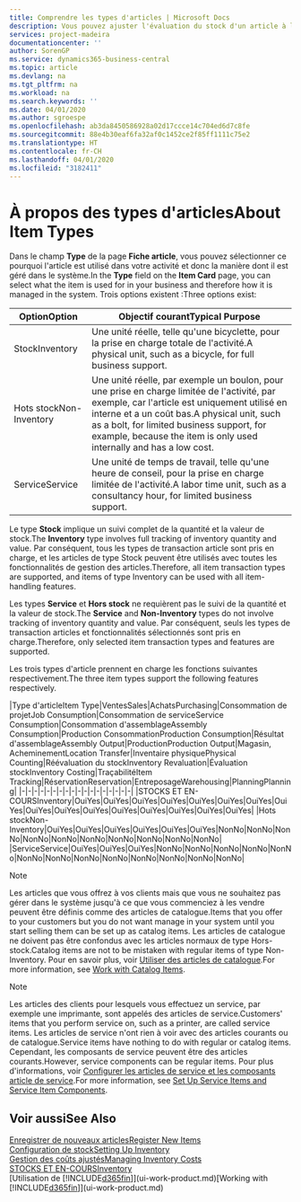 ```yaml
---
title: Comprendre les types d'articles | Microsoft Docs
description: Vous pouvez ajuster l'évaluation du stock d'un article à l'aide des méthodes FIFO ou d'évaluation stock moyen, par exemple, lorsque les coûts article sont modifiés pour des motifs autres que les transactions.
services: project-madeira
documentationcenter: ''
author: SorenGP
ms.service: dynamics365-business-central
ms.topic: article
ms.devlang: na
ms.tgt_pltfrm: na
ms.workload: na
ms.search.keywords: ''
ms.date: 04/01/2020
ms.author: sgroespe
ms.openlocfilehash: ab3da8450586928a02d17ccce14c704ed6d7c8fe
ms.sourcegitcommit: 88e4b30eaf6fa32af0c1452ce2f85ff1111c75e2
ms.translationtype: HT
ms.contentlocale: fr-CH
ms.lasthandoff: 04/01/2020
ms.locfileid: "3182411"
---
```

# <a name="about-item-types"></a><span data-ttu-id="c3dd9-103">À propos des types d'articles</span><span class="sxs-lookup"><span data-stu-id="c3dd9-103">About Item Types</span></span>
<span data-ttu-id="c3dd9-104">Dans le champ **Type** de la page **Fiche article**, vous pouvez sélectionner ce pourquoi l'article est utilisé dans votre activité et donc la manière dont il est géré dans le système.</span><span class="sxs-lookup"><span data-stu-id="c3dd9-104">In the **Type** field on the **Item Card** page, you can select what the item is used for in your business and therefore how it is managed in the system.</span></span> <span data-ttu-id="c3dd9-105">Trois options existent :</span><span class="sxs-lookup"><span data-stu-id="c3dd9-105">Three options exist:</span></span>

|<span data-ttu-id="c3dd9-106">Option</span><span class="sxs-lookup"><span data-stu-id="c3dd9-106">Option</span></span>|<span data-ttu-id="c3dd9-107">Objectif courant</span><span class="sxs-lookup"><span data-stu-id="c3dd9-107">Typical Purpose</span></span>|
|------|-----------|
|<span data-ttu-id="c3dd9-108">Stock</span><span class="sxs-lookup"><span data-stu-id="c3dd9-108">Inventory</span></span>|<span data-ttu-id="c3dd9-109">Une unité réelle, telle qu'une bicyclette, pour la prise en charge totale de l'activité.</span><span class="sxs-lookup"><span data-stu-id="c3dd9-109">A physical unit, such as a bicycle, for full business support.</span></span>|
|<span data-ttu-id="c3dd9-110">Hots stock</span><span class="sxs-lookup"><span data-stu-id="c3dd9-110">Non-Inventory</span></span>|<span data-ttu-id="c3dd9-111">Une unité réelle, par exemple un boulon, pour une prise en charge limitée de l'activité, par exemple, car l'article est uniquement utilisé en interne et a un coût bas.</span><span class="sxs-lookup"><span data-stu-id="c3dd9-111">A physical unit, such as a bolt, for limited business support, for example, because the item is only used internally and has a low cost.</span></span>|
|<span data-ttu-id="c3dd9-112">Service</span><span class="sxs-lookup"><span data-stu-id="c3dd9-112">Service</span></span>|<span data-ttu-id="c3dd9-113">Une unité de temps de travail, telle qu'une heure de conseil, pour la prise en charge limitée de l'activité.</span><span class="sxs-lookup"><span data-stu-id="c3dd9-113">A labor time unit, such as a consultancy hour, for limited business support.</span></span>|

<span data-ttu-id="c3dd9-114">Le type **Stock** implique un suivi complet de la quantité et la valeur de stock.</span><span class="sxs-lookup"><span data-stu-id="c3dd9-114">The **Inventory** type involves full tracking of inventory quantity and value.</span></span> <span data-ttu-id="c3dd9-115">Par conséquent, tous les types de transaction article sont pris en charge, et les articles de type Stock peuvent être utilisés avec toutes les fonctionnalités de gestion des articles.</span><span class="sxs-lookup"><span data-stu-id="c3dd9-115">Therefore, all item transaction types are supported, and items of type Inventory can be used with all item-handling features.</span></span>

<span data-ttu-id="c3dd9-116">Les types **Service** et **Hors stock** ne requièrent pas le suivi de la quantité et la valeur de stock.</span><span class="sxs-lookup"><span data-stu-id="c3dd9-116">The **Service** and **Non-Inventory** types do not involve tracking of inventory quantity and value.</span></span> <span data-ttu-id="c3dd9-117">Par conséquent, seuls les types de transaction articles et fonctionnalités sélectionnés sont pris en charge.</span><span class="sxs-lookup"><span data-stu-id="c3dd9-117">Therefore, only selected item transaction types and features are supported.</span></span>

<span data-ttu-id="c3dd9-118">Les trois types d'article prennent en charge les fonctions suivantes respectivement.</span><span class="sxs-lookup"><span data-stu-id="c3dd9-118">The three item types support the following features respectively.</span></span>

|<span data-ttu-id="c3dd9-119">Type d'article</span><span class="sxs-lookup"><span data-stu-id="c3dd9-119">Item Type</span></span>|<span data-ttu-id="c3dd9-120">Ventes</span><span class="sxs-lookup"><span data-stu-id="c3dd9-120">Sales</span></span>|<span data-ttu-id="c3dd9-121">Achats</span><span class="sxs-lookup"><span data-stu-id="c3dd9-121">Purchasing</span></span>|<span data-ttu-id="c3dd9-122">Consommation de projet</span><span class="sxs-lookup"><span data-stu-id="c3dd9-122">Job Consumption</span></span>|<span data-ttu-id="c3dd9-123">Consommation de service</span><span class="sxs-lookup"><span data-stu-id="c3dd9-123">Service Consumption</span></span>|<span data-ttu-id="c3dd9-124">Consommation d'assemblage</span><span class="sxs-lookup"><span data-stu-id="c3dd9-124">Assembly Consumption</span></span>|<span data-ttu-id="c3dd9-125">Production Consommation</span><span class="sxs-lookup"><span data-stu-id="c3dd9-125">Production Consumption</span></span>|<span data-ttu-id="c3dd9-126">Résultat d'assemblage</span><span class="sxs-lookup"><span data-stu-id="c3dd9-126">Assembly Output</span></span>|<span data-ttu-id="c3dd9-127">Production</span><span class="sxs-lookup"><span data-stu-id="c3dd9-127">Production Output</span></span>|<span data-ttu-id="c3dd9-128">Magasin, Acheminement</span><span class="sxs-lookup"><span data-stu-id="c3dd9-128">Location Transfer</span></span>|<span data-ttu-id="c3dd9-129">Inventaire physique</span><span class="sxs-lookup"><span data-stu-id="c3dd9-129">Physical Counting</span></span>|<span data-ttu-id="c3dd9-130">Réévaluation du stock</span><span class="sxs-lookup"><span data-stu-id="c3dd9-130">Inventory Revaluation</span></span>|<span data-ttu-id="c3dd9-131">Évaluation stock</span><span class="sxs-lookup"><span data-stu-id="c3dd9-131">Inventory Costing</span></span>|<span data-ttu-id="c3dd9-132">Traçabilité</span><span class="sxs-lookup"><span data-stu-id="c3dd9-132">Item Tracking</span></span>|<span data-ttu-id="c3dd9-133">Réservation</span><span class="sxs-lookup"><span data-stu-id="c3dd9-133">Reservation</span></span>|<span data-ttu-id="c3dd9-134">Entreposage</span><span class="sxs-lookup"><span data-stu-id="c3dd9-134">Warehousing</span></span>|<span data-ttu-id="c3dd9-135">Planning</span><span class="sxs-lookup"><span data-stu-id="c3dd9-135">Planning</span></span>|
|-|-|-|-|-|-|-|-|-|-|-|-|-|-|-|-|-|-|
|<span data-ttu-id="c3dd9-136">STOCKS ET EN-COURS</span><span class="sxs-lookup"><span data-stu-id="c3dd9-136">Inventory</span></span>|<span data-ttu-id="c3dd9-137">Oui</span><span class="sxs-lookup"><span data-stu-id="c3dd9-137">Yes</span></span>|<span data-ttu-id="c3dd9-138">Oui</span><span class="sxs-lookup"><span data-stu-id="c3dd9-138">Yes</span></span>|<span data-ttu-id="c3dd9-139">Oui</span><span class="sxs-lookup"><span data-stu-id="c3dd9-139">Yes</span></span>|<span data-ttu-id="c3dd9-140">Oui</span><span class="sxs-lookup"><span data-stu-id="c3dd9-140">Yes</span></span>|<span data-ttu-id="c3dd9-141">Oui</span><span class="sxs-lookup"><span data-stu-id="c3dd9-141">Yes</span></span>|<span data-ttu-id="c3dd9-142">Oui</span><span class="sxs-lookup"><span data-stu-id="c3dd9-142">Yes</span></span>|<span data-ttu-id="c3dd9-143">Oui</span><span class="sxs-lookup"><span data-stu-id="c3dd9-143">Yes</span></span>|<span data-ttu-id="c3dd9-144">Oui</span><span class="sxs-lookup"><span data-stu-id="c3dd9-144">Yes</span></span>|<span data-ttu-id="c3dd9-145">Oui</span><span class="sxs-lookup"><span data-stu-id="c3dd9-145">Yes</span></span>|<span data-ttu-id="c3dd9-146">Oui</span><span class="sxs-lookup"><span data-stu-id="c3dd9-146">Yes</span></span>|<span data-ttu-id="c3dd9-147">Oui</span><span class="sxs-lookup"><span data-stu-id="c3dd9-147">Yes</span></span>|<span data-ttu-id="c3dd9-148">Oui</span><span class="sxs-lookup"><span data-stu-id="c3dd9-148">Yes</span></span>|<span data-ttu-id="c3dd9-149">Oui</span><span class="sxs-lookup"><span data-stu-id="c3dd9-149">Yes</span></span>|<span data-ttu-id="c3dd9-150">Oui</span><span class="sxs-lookup"><span data-stu-id="c3dd9-150">Yes</span></span>|<span data-ttu-id="c3dd9-151">Oui</span><span class="sxs-lookup"><span data-stu-id="c3dd9-151">Yes</span></span>|<span data-ttu-id="c3dd9-152">Oui</span><span class="sxs-lookup"><span data-stu-id="c3dd9-152">Yes</span></span>|
|<span data-ttu-id="c3dd9-153">Hots stock</span><span class="sxs-lookup"><span data-stu-id="c3dd9-153">Non-Inventory</span></span>|<span data-ttu-id="c3dd9-154">Oui</span><span class="sxs-lookup"><span data-stu-id="c3dd9-154">Yes</span></span>|<span data-ttu-id="c3dd9-155">Oui</span><span class="sxs-lookup"><span data-stu-id="c3dd9-155">Yes</span></span>|<span data-ttu-id="c3dd9-156">Oui</span><span class="sxs-lookup"><span data-stu-id="c3dd9-156">Yes</span></span>|<span data-ttu-id="c3dd9-157">Oui</span><span class="sxs-lookup"><span data-stu-id="c3dd9-157">Yes</span></span>|<span data-ttu-id="c3dd9-158">Oui</span><span class="sxs-lookup"><span data-stu-id="c3dd9-158">Yes</span></span>|<span data-ttu-id="c3dd9-159">Oui</span><span class="sxs-lookup"><span data-stu-id="c3dd9-159">Yes</span></span>|<span data-ttu-id="c3dd9-160">Non</span><span class="sxs-lookup"><span data-stu-id="c3dd9-160">No</span></span>|<span data-ttu-id="c3dd9-161">Non</span><span class="sxs-lookup"><span data-stu-id="c3dd9-161">No</span></span>|<span data-ttu-id="c3dd9-162">Non</span><span class="sxs-lookup"><span data-stu-id="c3dd9-162">No</span></span>|<span data-ttu-id="c3dd9-163">Non</span><span class="sxs-lookup"><span data-stu-id="c3dd9-163">No</span></span>|<span data-ttu-id="c3dd9-164">Non</span><span class="sxs-lookup"><span data-stu-id="c3dd9-164">No</span></span>|<span data-ttu-id="c3dd9-165">Non</span><span class="sxs-lookup"><span data-stu-id="c3dd9-165">No</span></span>|<span data-ttu-id="c3dd9-166">Non</span><span class="sxs-lookup"><span data-stu-id="c3dd9-166">No</span></span>|<span data-ttu-id="c3dd9-167">Non</span><span class="sxs-lookup"><span data-stu-id="c3dd9-167">No</span></span>|<span data-ttu-id="c3dd9-168">Non</span><span class="sxs-lookup"><span data-stu-id="c3dd9-168">No</span></span>|<span data-ttu-id="c3dd9-169">Non</span><span class="sxs-lookup"><span data-stu-id="c3dd9-169">No</span></span>|
|<span data-ttu-id="c3dd9-170">Service</span><span class="sxs-lookup"><span data-stu-id="c3dd9-170">Service</span></span>|<span data-ttu-id="c3dd9-171">Oui</span><span class="sxs-lookup"><span data-stu-id="c3dd9-171">Yes</span></span>|<span data-ttu-id="c3dd9-172">Oui</span><span class="sxs-lookup"><span data-stu-id="c3dd9-172">Yes</span></span>|<span data-ttu-id="c3dd9-173">Oui</span><span class="sxs-lookup"><span data-stu-id="c3dd9-173">Yes</span></span>|<span data-ttu-id="c3dd9-174">Non</span><span class="sxs-lookup"><span data-stu-id="c3dd9-174">No</span></span>|<span data-ttu-id="c3dd9-175">Non</span><span class="sxs-lookup"><span data-stu-id="c3dd9-175">No</span></span>|<span data-ttu-id="c3dd9-176">Non</span><span class="sxs-lookup"><span data-stu-id="c3dd9-176">No</span></span>|<span data-ttu-id="c3dd9-177">Non</span><span class="sxs-lookup"><span data-stu-id="c3dd9-177">No</span></span>|<span data-ttu-id="c3dd9-178">Non</span><span class="sxs-lookup"><span data-stu-id="c3dd9-178">No</span></span>|<span data-ttu-id="c3dd9-179">Non</span><span class="sxs-lookup"><span data-stu-id="c3dd9-179">No</span></span>|<span data-ttu-id="c3dd9-180">Non</span><span class="sxs-lookup"><span data-stu-id="c3dd9-180">No</span></span>|<span data-ttu-id="c3dd9-181">Non</span><span class="sxs-lookup"><span data-stu-id="c3dd9-181">No</span></span>|<span data-ttu-id="c3dd9-182">Non</span><span class="sxs-lookup"><span data-stu-id="c3dd9-182">No</span></span>|<span data-ttu-id="c3dd9-183">Non</span><span class="sxs-lookup"><span data-stu-id="c3dd9-183">No</span></span>|<span data-ttu-id="c3dd9-184">Non</span><span class="sxs-lookup"><span data-stu-id="c3dd9-184">No</span></span>|<span data-ttu-id="c3dd9-185">Non</span><span class="sxs-lookup"><span data-stu-id="c3dd9-185">No</span></span>|<span data-ttu-id="c3dd9-186">Non</span><span class="sxs-lookup"><span data-stu-id="c3dd9-186">No</span></span>|

> [!NOTE]
> <span data-ttu-id="c3dd9-187">Les articles que vous offrez à vos clients mais que vous ne souhaitez pas gérer dans le système jusqu'à ce que vous commenciez à les vendre peuvent être définis comme des articles de catalogue.</span><span class="sxs-lookup"><span data-stu-id="c3dd9-187">Items that you offer to your customers but you do not want manage in your system until you start selling them can be set up as catalog items.</span></span> <span data-ttu-id="c3dd9-188">Les articles de catalogue ne doivent pas être confondus avec les articles normaux de type Hors-stock.</span><span class="sxs-lookup"><span data-stu-id="c3dd9-188">Catalog items are not to be mistaken with regular items of type Non-Inventory.</span></span> <span data-ttu-id="c3dd9-189">Pour en savoir plus, voir [Utiliser des articles de catalogue](inventory-how-work-nonstock-items.md).</span><span class="sxs-lookup"><span data-stu-id="c3dd9-189">For more information, see [Work with Catalog Items](inventory-how-work-nonstock-items.md).</span></span>

> [!NOTE]
> <span data-ttu-id="c3dd9-190">Les articles des clients pour lesquels vous effectuez un service, par exemple une imprimante, sont appelés des articles de service.</span><span class="sxs-lookup"><span data-stu-id="c3dd9-190">Customers' items that you perform service on, such as a printer, are called service items.</span></span> <span data-ttu-id="c3dd9-191">Les articles de service n'ont rien à voir avec des articles courants ou de catalogue.</span><span class="sxs-lookup"><span data-stu-id="c3dd9-191">Service items have nothing to do with regular or catalog items.</span></span> <span data-ttu-id="c3dd9-192">Cependant, les composants de service peuvent être des articles courants.</span><span class="sxs-lookup"><span data-stu-id="c3dd9-192">However, service components can be regular items.</span></span> <span data-ttu-id="c3dd9-193">Pour plus d'informations, voir [Configurer les articles de service et les composants article de service](service-how-setup-service-items.md).</span><span class="sxs-lookup"><span data-stu-id="c3dd9-193">For more information, see [Set Up Service Items and Service Item Components](service-how-setup-service-items.md).</span></span>

## <a name="see-also"></a><span data-ttu-id="c3dd9-194">Voir aussi</span><span class="sxs-lookup"><span data-stu-id="c3dd9-194">See Also</span></span>
[<span data-ttu-id="c3dd9-195">Enregistrer de nouveaux articles</span><span class="sxs-lookup"><span data-stu-id="c3dd9-195">Register New Items</span></span>](inventory-how-register-new-items.md)  
[<span data-ttu-id="c3dd9-196">Configuration de stock</span><span class="sxs-lookup"><span data-stu-id="c3dd9-196">Setting Up Inventory</span></span>](inventory-setup-inventory.md)  
[<span data-ttu-id="c3dd9-197">Gestion des coûts ajustés</span><span class="sxs-lookup"><span data-stu-id="c3dd9-197">Managing Inventory Costs</span></span>](finance-manage-inventory-costs.md)  
[<span data-ttu-id="c3dd9-198">STOCKS ET EN-COURS</span><span class="sxs-lookup"><span data-stu-id="c3dd9-198">Inventory</span></span>](inventory-manage-inventory.md)  
<span data-ttu-id="c3dd9-199">[Utilisation de [!INCLUDE[d365fin](includes/d365fin_md.md)]](ui-work-product.md)</span><span class="sxs-lookup"><span data-stu-id="c3dd9-199">[Working with [!INCLUDE[d365fin](includes/d365fin_md.md)]](ui-work-product.md)</span></span>
